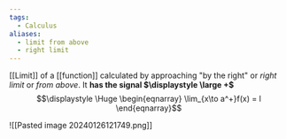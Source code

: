```yaml
---
tags:
  - Calculus
aliases:
  - limit from above
  - right limit
---
```

[[Limit]] of a [[function]] calculated by approaching "by the right" or *right limit* or *from above*. It **has the signal $\displaystyle \large +$**
$$\displaystyle \Huge \begin{eqnarray} 
\lim_{x\to a^+}f(x) = l
\end{eqnarray}$$

![[Pasted image 20240126121749.png]]
